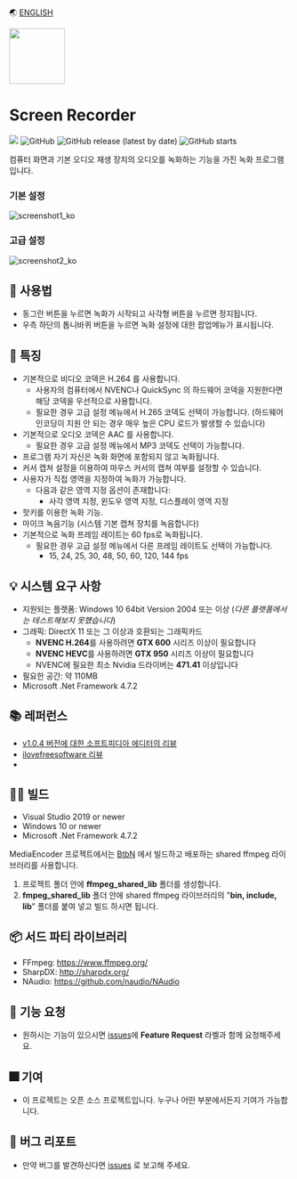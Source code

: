🌏 [ENGLISH](./README.md)

<img src="./ScreenRecorder/icon.ico" width="100" height="100">

# Screen Recorder

<p>
  <img src="https://hits.seeyoufarm.com/api/count/incr/badge.svg?url=https%3A%2F%2Fgithub.com%2Fakon47%2FScreenRecorder&count_bg=%2379C83D&title_bg=%23555555&icon=&icon_color=%23E7E7E7&title=hits&edge_flat=false" />
  <img alt="GitHub" src="https://img.shields.io/github/license/akon47/ScreenRecorder">
  <img alt="GitHub release (latest by date)" src="https://img.shields.io/github/v/release/akon47/ScreenRecorder">
  <img alt="GitHub starts" src="https://img.shields.io/github/stars/akon47/ScreenRecorder">
</p>

컴퓨터 화면과 기본 오디오 재생 장치의 오디오를 녹화하는 기능을 가진 녹화 프로그램 입니다.   

### 기본 설정
![screenshot1_ko](https://user-images.githubusercontent.com/49547202/134748885-e8b78db0-4c8a-4048-9de3-930d0905d7d9.png)

### 고급 설정
![screenshot2_ko](https://user-images.githubusercontent.com/49547202/134748886-9c09b7bf-4d6f-401f-8864-f37a382bf031.png)

## 📃 사용법
- 동그란 버튼을 누르면 녹화가 시작되고 사각형 버튼을 누르면 정지됩니다.
- 우측 하단의 톱니바퀴 버튼을 누르면 녹화 설정에 대한 팝업메뉴가 표시됩니다.

## 🎨 특징
- 기본적으로 비디오 코덱은 H.264 를 사용합니다.
  - 사용자의 컴퓨터에서 NVENC나 QuickSync 의 하드웨어 코덱을 지원한다면 해당 코덱을 우선적으로 사용합니다.
  - 필요한 경우 고급 설정 메뉴에서 H.265 코덱도 선택이 가능합니다. (하드웨어 인코딩이 지원 안 되는 경우 매우 높은 CPU 로드가 발생할 수 있습니다)
- 기본적으로 오디오 코덱은 AAC 를 사용합니다.
  - 필요한 경우 고급 설정 메뉴에서 MP3 코덱도 선택이 가능합니다.
- 프로그램 자기 자신은 녹화 화면에 포함되지 않고 녹화됩니다.
- 커서 캡쳐 설정을 이용하여 마우스 커서의 캡쳐 여부를 설정할 수 있습니다.
- 사용자가 직접 영역을 지정하여 녹화가 가능합니다.
  - 다음과 같은 영역 지정 옵션이 존재합니다:
    - 사각 영역 지정, 윈도우 영역 지정, 디스플레이 영역 지정
- 핫키를 이용한 녹화 기능.
- 마이크 녹음기능 (시스템 기본 캡쳐 장치를 녹음합니다)
- 기본적으로 녹화 프레임 레이트는 60 fps로 녹화됩니다.
  - 필요한 경우 고급 설정 메뉴에서 다른 프레임 레이트도 선택이 가능합니다.
    - 15, 24, 25, 30, 48, 50, 60, 120, 144 fps

## 💡 시스템 요구 사항
- 지원되는 플랫폼: Windows 10 64bit Version 2004 또는 이상 (*다른 플랫폼에서는 테스트해보지 못헀습니다*)
- 그래픽: DirectX 11 또는 그 이상과 호환되는 그래픽카드
  - **NVENC H.264**를 사용하려면 **GTX 600** 시리즈 이상이 필요합니다
  - **NVENC HEVC**를 사용하려면 **GTX 950** 시리즈 이상이 필요합니다
  - NVENC에 필요한 최소 Nvidia 드라이버는 **471.41** 이상입니다
- 필요한 공간: 약 110MB
- Microsoft .Net Framework 4.7.2

## 📚 레퍼런스
- [v1.0.4 버전에 대한 소프트피디아 에디터의 리뷰](https://www.softpedia.com/get/Multimedia/Video/Video-Recording/ScreenRecorder-K.shtml)
- [ilovefreesoftware 리뷰](https://www.ilovefreesoftware.com/08/windows-10/free-screen-recorder-for-windows-select-desired-gpu-for-recording.html)
- 
## 👨‍💻 빌드

- Visual Studio 2019 or newer
- Windows 10 or newer
- Microsoft .Net Framework 4.7.2

MediaEncoder 프로젝트에서는 [BtbN](https://github.com/BtbN/FFmpeg-Builds) 에서 빌드하고 배포하는 shared ffmpeg 라이브러리를 사용합니다.   

1. 프로젝트 폴더 안에 **ffmpeg_shared_lib** 폴더를 생성합니다.
2. **fmpeg_shared_lib** 폴더 안에 shared ffmpeg 라이브러리의 "**bin, include, lib**" 폴더를 붙여 넣고 빌드 하시면 됩니다.

## 📦 서드 파티 라이브러리
- FFmpeg: https://www.ffmpeg.org/
- SharpDX: http://sharpdx.org/
- NAudio: https://github.com/naudio/NAudio

## 💁 기능 요청
- 원하시는 기능이 있으시면 [issues](https://github.com/akon47/ScreenRecorder/issues)에 **Feature Request** 라벨과 함께 요청해주세요. 

## 🎆 기여
- 이 프로젝트는 오픈 소스 프로젝트입니다. 누구나 어떤 부분에서든지 기여가 가능합니다.

## 🐞 버그 리포트
- 만약 버그를 발견하신다면 [issues](https://github.com/akon47/ScreenRecorder/issues) 로 보고해 주세요.
